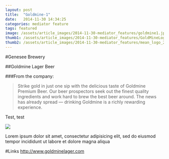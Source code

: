 ```yaml
---
layout: post
title:  "Goldmine-1"
date:   2014-11-30 14:34:25
categories: mediator feature
tags: featured
image: /assets/article_images/2014-11-30-mediator_features/goldmine1.jpg
thumb1: /assets/article_images/2014-11-30-mediator_features/GoldMineLogo_000_scaled.jpg
thumb2: /assets/article_images/2014-11-30-mediator_features/mean_logo_2.jpg
---
```

#Genesee Brewery

##Goldmine Lager Beer

###From the company:
>Strike gold in just one sip with the delicious taste of Goldmine Premium Beer. Our beer prospectors seek out the finest quality ingredients and work hard to brew the best beer around. The news has already spread — drinking Goldmine is a richly rewarding experience.

Test, test

<div class="container">
  <img src="/assets/article_images/2014-11-30-mediator_features/mean_logo2.jpg"/>
  <div class="child"><p>Lorem ipsum dolor sit amet, consectetur adipisicing elit, sed do eiusmod tempor incididunt ut labore et dolore magna aliqua</p></div>
</div>

#Links
http://www.goldminelager.com
